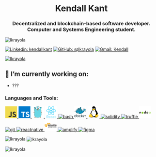 <h1 align="center">Kendall Kant</h1>
<h3 align="center">Decentralized and blockchain-based software developer. Computer and Systems Engineering student.</h3>

<p align="left"> <img src="https://komarev.com/ghpvc/?username=lkrayola&label=Profile%20views&color=0e75b6&style=flat" alt="lkrayola"/> 
</p>

[![Linkedin: kendallkant](https://img.shields.io/badge/-Kendall%20Kant-blue?style=flat-square&logo=Linkedin&logoColor=white&link=https://www.linkedin.com/in/kendallkant/)](https://www.linkedin.com/in/kendallkant/)
[![GitHub: @lkrayola](https://img.shields.io/github/followers/lkrayola?label=follow&style=social)](https://github.com/lkrayola)
[![Gmail: Kendall](https://img.shields.io/badge/Gmail-Kendall-red)](mailto:kantkendall@gmail.com)
<p align="left"> <a href="https://github.com/ryo-ma/github-profile-trophy"><img src="https://github-profile-trophy.vercel.app/?username=lkrayola&theme=nord&no-frame=true" alt="lkrayola" /></a> </p>


## 🔭 I’m currently working on:
- ???


<h3 align="left">Languages and Tools:</h3>
<p align="left">
  <a href="https://developer.mozilla.org/en-US/docs/Web/JavaScript" target="_blank" rel="noreferrer"> <img src="https://raw.githubusercontent.com/devicons/devicon/master/icons/javascript/javascript-original.svg" alt="javascript" width="40" height="40"/> </a> 
  <a href="https://www.typescriptlang.org/" target="_blank" rel="noreferrer"> <img src="https://raw.githubusercontent.com/devicons/devicon/master/icons/typescript/typescript-original.svg" alt="typescript" width="40" height="40"/> </a> 
  <a href="https://golang.org" target="_blank" rel="noreferrer"> <img src="https://raw.githubusercontent.com/devicons/devicon/master/icons/go/go-original.svg" alt="go" width="40" height="40"/> </a> 
  <a href="https://reactjs.org/" target="_blank" rel="noreferrer"> <img src="https://raw.githubusercontent.com/devicons/devicon/master/icons/react/react-original-wordmark.svg" alt="react" width="40" height="40"/> </a>
  <a href="https://www.gnu.org/software/bash/" target="_blank" rel="noreferrer"> <img src="https://www.vectorlogo.zone/logos/gnu_bash/gnu_bash-icon.svg" alt="bash" width="40" height="40"/> </a> 
  <a href="https://www.docker.com/" target="_blank" rel="noreferrer"> <img src="https://raw.githubusercontent.com/devicons/devicon/master/icons/docker/docker-original-wordmark.svg" alt="docker" width="40" height="40"/> </a> 
  <a href="https://www.linux.org/" target="_blank" rel="noreferrer"> <img src="https://raw.githubusercontent.com/devicons/devicon/master/icons/linux/linux-original.svg" alt="linux" width="40" height="40"/> </a>
  <a href="https://soliditylang.org/" target="_blank" rel="noreferrer"> <img src="https://soliditylang.org/images/logo.svg" alt="solidity" width="40" height="40"/> </a> 
  <a href="https://trufflesuite.com/" target="_blank" rel="noreferrer"> <img src="https://trufflesuite.com/assets/logo.png" alt="truffle" width="40" height="40"/> </a> 
  <a href="https://nodejs.org" target="_blank" rel="noreferrer"> <img src="https://raw.githubusercontent.com/devicons/devicon/master/icons/nodejs/nodejs-original-wordmark.svg" alt="nodejs" width="40" height="40"/> </a> 
  <a href="https://git-scm.com/" target="_blank" rel="noreferrer"> <img src="https://www.vectorlogo.zone/logos/git-scm/git-scm-icon.svg" alt="git" width="40" height="40"/> </a> 
  <a href="https://reactnative.dev/" target="_blank" rel="noreferrer"> <img src="https://reactnative.dev/img/header_logo.svg" alt="reactnative" width="40" height="40"/> </a>  
<a href="https://aws.amazon.com" target="_blank" rel="noreferrer"> <img src="https://raw.githubusercontent.com/devicons/devicon/master/icons/amazonwebservices/amazonwebservices-original-wordmark.svg" alt="aws" width="40" height="40"/> </a> 
  <a href="https://aws.amazon.com/amplify/" target="_blank" rel="noreferrer"> <img src="https://docs.amplify.aws/assets/logo-dark.svg" alt="amplify" width="40" height="40"/> </a> 
  <a href="https://www.figma.com/" target="_blank" rel="noreferrer"> <img src="https://www.vectorlogo.zone/logos/figma/figma-icon.svg" alt="figma" width="40" height="40"/> </a> 
</p>

<p><img align="left" src="https://github-readme-stats.vercel.app/api/top-langs?username=lkrayola&theme=calm&hide_border=true&show_icons=true&locale=en&layout=compact&hide=ruby,objective-c" alt="lkrayola" /></p>

<p>&nbsp;<img align="center" src="https://github-readme-stats.vercel.app/api?username=lkrayola&theme=calm&show_icons=true&locale=en&hide_border=true" alt="lkrayola" /></p>

<p><img align="center" src="https://github-readme-streak-stats.herokuapp.com/?user=lkrayola&theme=calm&hide_border=true" alt="lkrayola" /></p>

